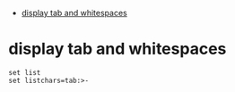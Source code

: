 <!--ts-->
   * [display tab and whitespaces](#display-tab-and-whitespaces)

<!-- Added by: morelly_t1, at: Sat 31 Oct 2020 04:12:19 PM CET -->

<!--te-->

# display tab and whitespaces
```
set list
set listchars=tab:>-
```